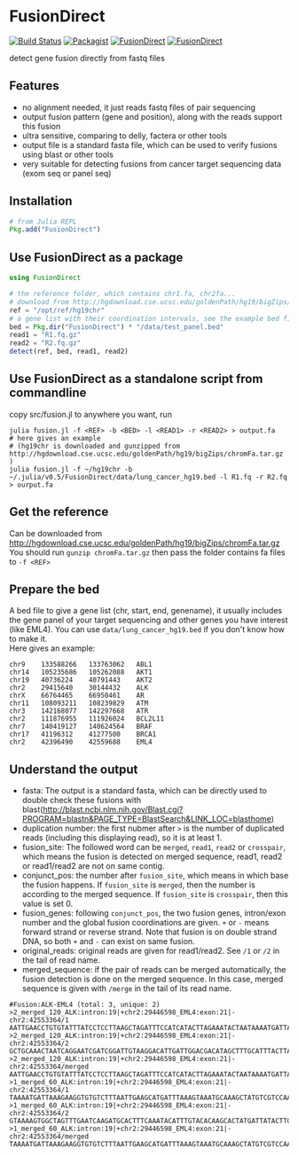 # FusionDirect

[![Build Status](https://travis-ci.org/OpenGene/FusionDirect.jl.svg?branch=master)](https://travis-ci.org/OpenGene/FusionDirect.jl)
[![Packagist](https://img.shields.io/packagist/l/doctrine/orm.svg)]()
[![FusionDirect](http://pkg.julialang.org/badges/FusionDirect_0.4.svg)](http://pkg.julialang.org/?pkg=FusionDirect)
[![FusionDirect](http://pkg.julialang.org/badges/FusionDirect_0.5.svg)](http://pkg.julialang.org/?pkg=FusionDirect)

detect gene fusion directly from fastq files

## Features
* no alignment needed, it just reads fastq files of pair sequencing
* output fusion pattern (gene and position), along with the reads support this fusion
* ultra sensitive, comparing to delly, factera or other tools
* output file is a standard fasta file, which can be used to verify fusions using blast or other tools
* very suitable for detecting fusions from cancer target sequencing data (exom seq or panel seq)

## Installation
```julia
# from Julia REPL
Pkg.add("FusionDirect")
```

## Use FusionDirect as a package
```julia
using FusionDirect

# the reference folder, which contains chr1.fa, chr2fa...
# download from http://hgdownload.cse.ucsc.edu/goldenPath/hg19/bigZips/chromFa.tar.gz and gunzip it
ref = "/opt/ref/hg19chr"
# a gene list with their coordination intervals, see the example bed files in data folder
bed = Pkg.dir("FusionDirect") * "/data/test_panel.bed"
read1 = "R1.fq.gz"
read2 = "R2.fq.gz"
detect(ref, bed, read1, read2)
```

## Use FusionDirect as a standalone script from commandline
copy src/fusion.jl to anywhere you want, run
```shell
julia fusion.jl -f <REF> -b <BED> -l <READ1> -r <READ2> > output.fa
# here gives an example 
# (hg19chr is downloaded and gunzipped from http://hgdownload.cse.ucsc.edu/goldenPath/hg19/bigZips/chromFa.tar.gz )
julia fusion.jl -f ~/hg19chr -b ~/.julia/v0.5/FusionDirect/data/lung_cancer_hg19.bed -l R1.fq -r R2.fq > ourput.fa

```

## Get the reference
Can be downloaded from http://hgdownload.cse.ucsc.edu/goldenPath/hg19/bigZips/chromFa.tar.gz   
You should run `gunzip chromFa.tar.gz` then pass the folder contains fa files to `-f <REF>`

## Prepare the bed
A bed file to give a gene list (chr, start, end, genename), it usually includes the gene panel of your target sequencing and other genes you have interest (like EML4). You can use `data/lung_cancer_hg19.bed` if you don't know how to make it.  
Here gives an example:
```
chr9    133588266   133763062   ABL1
chr14   105235686   105262088   AKT1
chr19   40736224    40791443    AKT2
chr2    29415640    30144432    ALK
chrX    66764465    66950461    AR
chr11   108093211   108239829   ATM
chr3    142168077   142297668   ATR
chr2    111876955   111926024   BCL2L11
chr7    140419127   140624564   BRAF
chr17   41196312    41277500    BRCA1
chr2    42396490    42559688    EML4
```

## Understand the output
* fasta: The output is a standard fasta, which can be directly used to double check these fusions with blast(http://blast.ncbi.nlm.nih.gov/Blast.cgi?PROGRAM=blastn&PAGE_TYPE=BlastSearch&LINK_LOC=blasthome)
* duplication number: the first nubmer after `>` is the number of duplicated reads (including this displaying read), so it is at least 1.
* fusion_site: The followed word can be `merged`, `read1`, `read2` or `crosspair`, which means the fusion is detected on merged sequence, read1, read2 or read1/read2 are not on same contig.
* conjunct_pos: the number after `fusion_site`, which means in which base the fusion happens. If `fusion_site` is `merged`, then the number is according to the merged sequence. If `fusion_site` is `crosspair`, then this value is set 0.
* fusion_genes: following `conjunct_pos`, the two fusion genes, intron/exon number and the global fusion coordinations are given. `+` or `-` means forward strand or reverse strand. Note that fusion is on double strand DNA, so both `+` and `-` can exist on same fusion.
* original_reads: original reads are given for read1/read2. See `/1` or `/2` in the tail of read name.
* merged_sequence: if the pair of reads can be merged automatically, the fusion detection is done on the merged sequence. In this case, merged sequence is given with `/merge` in the tail of its read name.
```
#Fusion:ALK-EML4 (total: 3, unique: 2)
>2_merged_120_ALK:intron:19|+chr2:29446598_EML4:exon:21|-chr2:42553364/1
AATTGAACCTGTGTATTTATCCTCCTTAAGCTAGATTTCCATCATACTTAGAAATACTAATAAAATGATTAAAGAAGGTGTGTCTTTAATTGAAGCATGATTTAAAGTAAATGCAAAGCTATGTCGTCCAATCAATGTCCTTACAATC
>2_merged_120_ALK:intron:19|+chr2:29446598_EML4:exon:21|-chr2:42553364/2
GCTGCAAACTAATCAGGAATCGATCGGATTGTAAGGACATTGATTGGACGACATAGCTTTGCATTTACTTAAAATCATGCTTCAATTAAAGACACACCTTCTTTAATCATTTTATTAGTATTTCTAAGTATGATGGAAATCTATCTTAA
>2_merged_120_ALK:intron:19|+chr2:29446598_EML4:exon:21|-chr2:42553364/merged
AATTGAACCTGTGTATTTATCCTCCTTAAGCTAGATTTCCATCATACTTAGAAATACTAATAAAATGATTAAAGAAGGTGTGTCTTTAATTGAAGCATGATTTAAAGTAAATGCAAAGCTATGTCGTCCAATCAATGTCCTTACAATCCGATCGATTCCTGATTAGTTTGCAGC
>1_merged_60_ALK:intron:19|+chr2:29446598_EML4:exon:21|-chr2:42553364/1
TAAAATGATTAAAGAAGGTGTGTCTTTAATTGAAGCATGATTTAAAGTAAATGCAAAGCTATGTCGTCCAATCAATGTCCTTACAATCCGATCGATTCCTGATTAGTTTGCAGCCATTTGGAATGTCCCCTTTAAATTTAGAAACAG
>1_merged_60_ALK:intron:19|+chr2:29446598_EML4:exon:21|-chr2:42553364/2
GTAAAAGTGGCTAGTTTGAATCAAGATGCACTTTCAAATACATTTGTACACAAGCACTATGATTATACTTCCTGTTTCTAAATTTAAAGGGGACATTCCAAATGGCTGCAAACTAATCAGGAATCGATCGGATTGTAAGGACATTGATT
>1_merged_60_ALK:intron:19|+chr2:29446598_EML4:exon:21|-chr2:42553364/merged
TAAAATGATTAAAGAAGGTGTGTCTTTAATTGAAGCATGATTTAAAGTAAATGCAAAGCTATGTCGTCCAATCAATGTCCTTACAATCCGATCGATTCCTGATTAGTTTGCAGCCATTTGGAATGTCCCCTTTAAATTTAGAAACAGGAAGTATAATCATAGTGCTTGTGTACAAATGTATTTGAAAGTGCATCTTGATTCAAACTAGCCACTTTTAC
```
